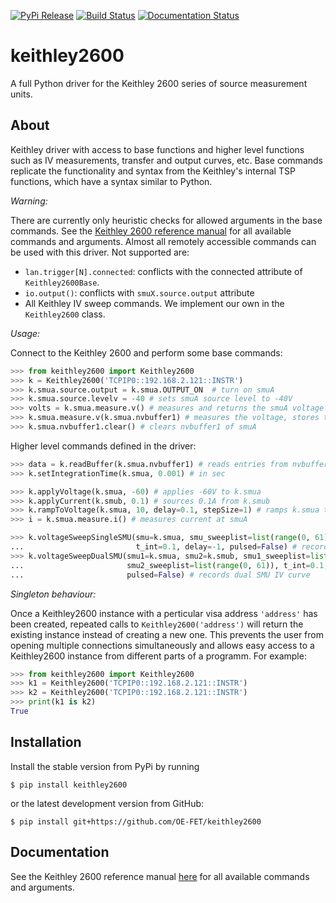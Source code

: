 [![PyPi Release](https://img.shields.io/pypi/v/keithley2600.svg)](https://pypi.org/project/keithley2600/)
[![Build Status](https://travis-ci.com/OE-FET/keithley2600.svg?branch=master)](https://travis-ci.com/OE-FET/keithley2600)
[![Documentation Status](https://readthedocs.org/projects/keithley2600/badge/?version=latest)](https://keithley2600.readthedocs.io/en/latest/?badge=latest)

# keithley2600
A full Python driver for the Keithley 2600 series of source measurement units.

## About
Keithley driver with access to base functions and higher level functions such as IV
measurements, transfer and output curves, etc. Base commands replicate the functionality
and syntax from the Keithley's internal TSP functions, which have a syntax similar to Python.

*Warning:*

There are currently only heuristic checks for allowed arguments in the base commands. See the
[Keithley 2600 reference manual](https://www.tek.com/keithley-source-measure-units/smu-2600b-series-sourcemeter-manual-8)
for all available commands and arguments. Almost all remotely accessible commands can be
used with this driver. Not supported are:

* `lan.trigger[N].connected`: conflicts with the connected attribute of `Keithley2600Base`.
* `io.output()`: conflicts with `smuX.source.output` attribute
* All Keithley IV sweep commands. We implement our own in the `Keithley2600` class.

*Usage:*

Connect to the Keithley 2600 and perform some base commands:
```python
>>> from keithley2600 import Keithley2600
>>> k = Keithley2600('TCPIP0::192.168.2.121::INSTR')
>>> k.smua.source.output = k.smua.OUTPUT_ON  # turn on smuA
>>> k.smua.source.levelv = -40 # sets smuA source level to -40V
>>> volts = k.smua.measure.v() # measures and returns the smuA voltage
>>> k.smua.measure.v(k.smua.nvbuffer1) # measures the voltage, stores the result in buffer
>>> k.smua.nvbuffer1.clear() # clears nvbuffer1 of smuA
```
Higher level commands defined in the driver:

```python
>>> data = k.readBuffer(k.smua.nvbuffer1) # reads entries from nvbuffer1 of smuA
>>> k.setIntegrationTime(k.smua, 0.001) # in sec

>>> k.applyVoltage(k.smua, -60) # applies -60V to k.smua
>>> k.applyCurrent(k.smub, 0.1) # sources 0.1A from k.smub
>>> k.rampToVoltage(k.smua, 10, delay=0.1, stepSize=1) # ramps k.smua to 10V in 1V steps
>>> i = k.smua.measure.i() # measures current at smuA

>>> k.voltageSweepSingleSMU(smu=k.smua, smu_sweeplist=list(range(0, 61)),
...                         t_int=0.1, delay=-1, pulsed=False) # records an IV curve
>>> k.voltageSweepDualSMU(smu1=k.smua, smu2=k.smub, smu1_sweeplist=list(range(0, 61)),
...                       smu2_sweeplist=list(range(0, 61)), t_int=0.1, delay=-1,
...                       pulsed=False) # records dual SMU IV curve
```

*Singleton behaviour:*

Once a Keithley2600 instance with a perticular visa address `'address'` has been created, repeated calls to `Keithley2600('address')` will return the existing instance instead of creating a new one. This prevents the user from opening multiple connections simultaneously and allows easy access to a Keithley2600 instance from different parts of a programm. For example:

```python
>>> from keithley2600 import Keithley2600
>>> k1 = Keithley2600('TCPIP0::192.168.2.121::INSTR')
>>> k2 = Keithley2600('TCPIP0::192.168.2.121::INSTR')
>>> print(k1 is k2)
True
```

## Installation
Install the stable version from PyPi by running
```console
$ pip install keithley2600
```
or the latest development version from GitHub:
```console
$ pip install git+https://github.com/OE-FET/keithley2600
```

##  Documentation

See the Keithley 2600 reference manual
[here](https://www.tek.com/keithley-source-measure-units/smu-2600b-series-sourcemeter-manual-8)
for all available commands and arguments.
